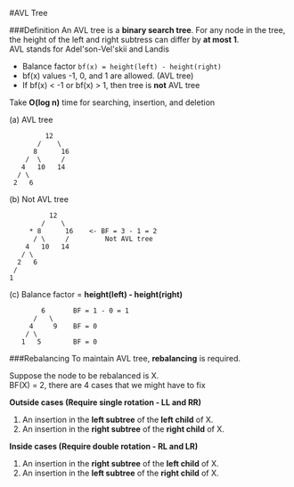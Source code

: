 #AVL Tree

###Definition
An AVL tree is a **binary search tree**. For any node in the tree, the height of the left and right subtress can differ by **at most 1**.  
AVL stands for Adel'son-Vel'skii and Landis

* Balance factor `bf(x) = height(left) - height(right)`
* bf(x) values -1, 0, and 1 are allowed. (AVL tree)
* If bf(x) < -1 or bf(x) > 1, then tree is **not** AVL tree

Take **O(log n)** time for searching, insertion, and deletion

(a) AVL tree

```
		 12
	   /    \
	  8      16
    /  \     /
   4   10   14
  / \
 2   6
```

(b) Not AVL tree

```
		  12
		/    \
     * 8      16	<- BF = 3 - 1 = 2
      / \     /			Not AVL tree
    4   10   14
   / \
  2   6
 /
1
```

(c) Balance factor = **height(left) - height(right)**

```
		6		BF = 1 - 0 = 1
	  /   \
     4     9	BF = 0
    / \
   1   5		BF = 0
```

###Rebalancing
To maintain AVL tree, **rebalancing** is required.

Suppose the node to be rebalanced is X.  
BF(X) = 2, there are 4 cases that we might have to fix

**Outside cases (Require single rotation - LL and RR)**  
1) An insertion in the **left subtree** of the **left child** of X.  
2) An insertion in the **right subtree** of the **right child** of X.

**Inside cases (Require double rotation - RL and LR)**  
1) An insertion in the **right subtree** of the **left child** of X.  
2) An insertion in the **left subtree** of the **right child** of X.


